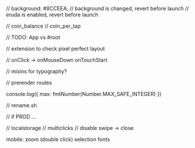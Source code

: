 // background: #8CCEEA;
// background is changed, revert before launch
// eruda is enabled, revert before launch

// coin_balance
// coin_per_tap

// TODO: App vs #root

// extension to check pixel perfect layout

// onClick -> onMouseDown onTouchStart

// mixins for typography?

// prerender routes

console.log({ max: fmtNumber(Number.MAX_SAFE_INTEGER) })

// rename.sh

// if PROD ...

// localstorage
// multiclicks
// disable swipe -> close

mobile:
zoom (double click)
selection
fonts
